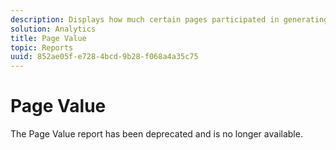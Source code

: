 ```yaml
---
description: Displays how much certain pages participated in generating revenue.
solution: Analytics
title: Page Value
topic: Reports
uuid: 852ae05f-e728-4bcd-9b28-f068a4a35c75
---
```


# Page Value

The Page Value report has been deprecated and is no longer available.

